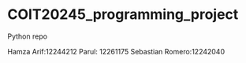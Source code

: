 # COIT20245_programming_project
Python repo

Hamza Arif:12244212
Parul: 12261175
Sebastian Romero:12242040
